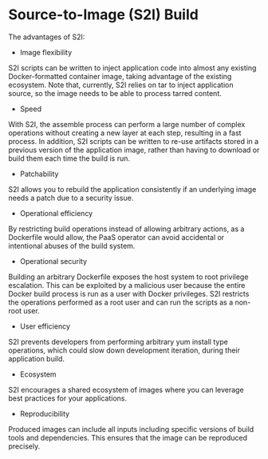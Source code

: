# Source-to-Image (S2I) Build

The advantages of S2I:

- Image flexibility

S2I scripts can be written to inject application code into almost any existing
Docker-formatted container image, taking advantage of the existing ecosystem.
Note that, currently, S2I relies on tar to inject application source, so the
image needs to be able to process tarred content.

- Speed

With S2I, the assemble process can perform a large number of complex operations
without creating a new layer at each step, resulting in a fast process. In
addition, S2I scripts can be written to re-use artifacts stored in a previous
version of the application image, rather than having to download or build them
each time the build is run.

- Patchability

S2I allows you to rebuild the application consistently if an underlying image
needs a patch due to a security issue.

- Operational efficiency

By restricting build operations instead of allowing arbitrary actions, as a
Dockerfile would allow, the PaaS operator can avoid accidental or intentional
abuses of the build system.

- Operational security

Building an arbitrary Dockerfile exposes the host system to root privilege
escalation. This can be exploited by a malicious user because the entire Docker
build process is run as a user with Docker privileges. S2I restricts the
operations performed as a root user and can run the scripts as a non-root user.

- User efficiency

S2I prevents developers from performing arbitrary yum install type operations,
which could slow down development iteration, during their application build.

- Ecosystem

S2I encourages a shared ecosystem of images where you can leverage best
practices for your applications.

- Reproducibility

Produced images can include all inputs including specific versions of build
tools and dependencies. This ensures that the image can be reproduced precisely.
